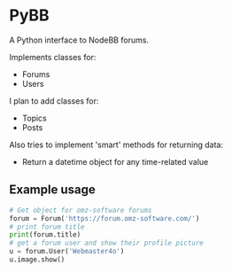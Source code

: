 # PyBB
A Python interface to NodeBB forums.

Implements classes for:
  - Forums
  - Users

I plan to add classes for:
  - Topics
  - Posts

Also tries to implement 'smart' methods for returning data:
  - Return a datetime object for any time-related value

## Example usage

```python
# Get object for omz-software forums
forum = Forum('https://forum.omz-software.com/')
# print forum title
print(forum.title)
# get a forum user and show their profile picture 
u = forum.User('Webmaster4o')
u.image.show()
```
